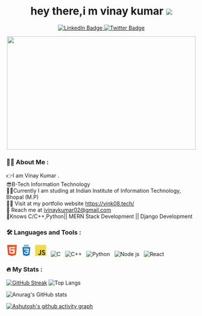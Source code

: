 <div id="header" align="center">
  <div id="badges">
  <h1>
  hey there,i m vinay kumar
  <img src="https://media.giphy.com/media/hvRJCLFzcasrR4ia7z/giphy.gif" width="30px"/>
  </h1>
  <a href="https://www.linkedin.com/in/vinay-kumar-81986b224">
    <img src="https://img.shields.io/badge/LinkedIn-blue?style=for-the-badge&logo=linkedin&logoColor=white" alt="LinkedIn Badge"/>
  </a>
  <a href="https://twitter.com/squirtlelivee">
    <img src="https://img.shields.io/badge/Twitter-blue?style=for-the-badge&logo=twitter&logoColor=white" alt="Twitter Badge"/>
  </a>
  <br>


   

  <span align="center" ><img src="https://user-images.githubusercontent.com/110723566/215167865-4deaab02-057c-4079-b6ed-617dec0b26a0.gif" align ="center" height="300px" width="500px" padding="40 40 px"></span>
</div>
</div>

### :man_technologist: About Me :
👉I am Vinay Kumar .<br>
😎B-Tech  Information Technology <br>
👨‍🎓Currently I am studing at Indian Institute of Information Technology, Bhopal (M.P)<br>
👨‍💻 Visit at my portfolio website https://vink08.tech/<br>
📧 Reach me at ivinaykumar02@gmail.com<br>
👨‍Knows C/C++,Python|| MERN Stack Development || Django Development<br>

### :hammer_and_wrench: Languages and Tools :
<div>
  <img src="https://github.com/devicons/devicon/blob/master/icons/html5/html5-original.svg" title="HTML5" alt="HTML" width="30" height="30"/>&nbsp;
  <img src="https://github.com/devicons/devicon/blob/master/icons/css3/css3-plain-wordmark.svg"  title="CSS3" alt="CSS" width="30" height="30"/>&nbsp;
  <img src="https://github.com/devicons/devicon/blob/master/icons/javascript/javascript-original.svg" title="JavaScript" alt="JavaScript" width="30" height="30"/>&nbsp;&nbsp;
  <img src="https://seeklogo.com/images/C/c-programming-language-logo-9B32D017B1-seeklogo.com.png" title="C" alt="C" width="30" height="30"/>&nbsp;&nbsp;
  <img src="https://seeklogo.com/images/C/c-logo-1B1817C041-seeklogo.com.png" title="C++" alt="C++" width="30" height="30"/>&nbsp;&nbsp;
  <img src="https://seeklogo.com/images/P/python-logo-A32636CAA3-seeklogo.com.png" title="Python" alt="Python" width="30" height="30"/>&nbsp;&nbsp;
  <img src="https://seeklogo.com/images/N/nodejs-logo-065257DE24-seeklogo.com.png" alt="Node js" width="55" height="35"/>&nbsp;&nbsp;
  <img src="https://seeklogo.com/images/R/react-logo-7B3CE81517-seeklogo.com.png" title="React" alt="React" width="40" height="35"/>&nbsp;&nbsp;
 
### :fire: My Stats :
[![GitHub Streak](https://streak-stats.demolab.com?user=vink08&theme=tokyonight)](https://git.io/streak-stats)
![Top Langs](https://github-readme-stats.vercel.app/api/top-langs/?username=vink08&theme=tokyonight)<br>
  

 ![Anurag's GitHub stats](https://github-readme-stats.vercel.app/api?username=vink08&show_icons=true&theme=tokyonight)<br>

[![Ashutosh's github activity graph](https://activity-graph.herokuapp.com/graph?username=vink08&theme=dark)](https://github.com/ashutosh00710/github-readme-activity-graph)<br>


   


